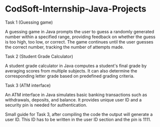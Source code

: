 # CodSoft-Internship-Java-Projects

Task 1 (Guessing game)

A guessing game in Java prompts the user to guess a randomly generated number within a specified range, providing feedback on whether the guess is too high, too low, or correct. The game continues until the user guesses the correct number, tracking the number of attempts made.

Task 2 (Student Grade Calculator)

A student grade calculator in Java computes a student's final grade by averaging scores from multiple subjects. It can also determine the corresponding letter grade based on predefined grading criteria.

Task 3 (ATM interface)

An ATM interface in Java simulates basic banking transactions such as withdrawals, deposits, and balance. It provides unique user ID and a security pin is needed for authentication.

Small guide for Task 3,
after compiling the code the output will generate a user ID. This ID has to be written in the user ID section and the pin is 1111.
